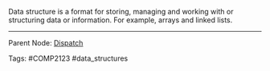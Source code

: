 Data structure is a format for storing, managing and working with or structuring data or information. For example, arrays and linked lists.

---

Parent Node: [Dispatch](../Dispatch.md)

Tags: #COMP2123 #data_structures